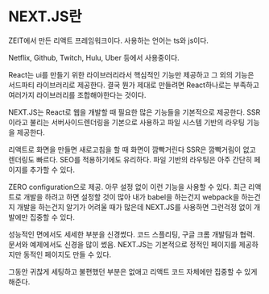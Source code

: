 # NEXT.JS란

ZEIT에서 만든 리액트 프레임워크이다. 
사용하는 언어는 ts와 js이다.

Netflix, Github, Twitch, Hulu, Uber 등에서 사용중이다.

React는 ui를 만들기 위한 라이브러리라서 핵심적인 기능만 제공하고 그 외의 기능은 서드파티 라이브러리로 제공한다. 결국 뭔가 제대로 만들려면 React하나로는 부족하고 여러가지 라이브러리를 조합해야한다는 것이다.

NEXT.JS는 React로 웹을 개발할 때 필요한 많은 기능들을 기본적으로 제공한다.
SSR이라고 불리는 서버사이드렌더링을 기본으로 사용하고 파일 시스템 기반의 라우팅 기능을 제공한다.

리액트로 화면을 만들면 새로고침을 할 때 화면이 깜빡거린다 SSR은 깜빡거림이 없고 렌더링도 빠르다. SEO를 적용하기에도 유리하다. 파일 기반의 라우팅은 아주 간단히 페이지를 추가할 수 있다.

ZERO configuration으로 제공. 아무 설정 없이 이런 기능을 사용할 수 있다. 최근 리액트로 개발을 하려고 하면 설정할 것이 많아 내가 babel을 하는건지 webpack을 하는건지 개발을 하는건지 알기가 어려울 때가 많은데 NEXT.JS를 사용하면 그런걱정 없이 개발에만 집중할 수 있다.

성능적인 면에서도 세세한 부분을 신경썼다. 코드 스플리팅, 구글 크롬 개발팀과 협력.
문서와 예제에서도 신경을 많이 썼음. NEXT.JS는 기본적으로 정적인 페이지를 제공하지만 동적인 페이지도 만들 수 있다.

그동안 귀찮게 세팅하고 불편했던 부분은 없애고 리액트 코드 자체에만 집중할 수 있게 해준다.